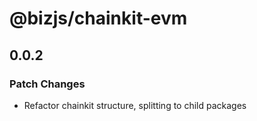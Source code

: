 # @bizjs/chainkit-evm

## 0.0.2

### Patch Changes

- Refactor chainkit structure, splitting to child packages
